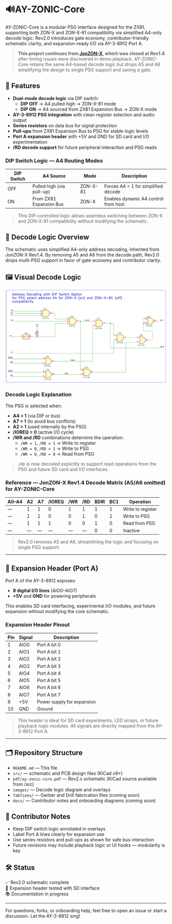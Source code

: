 # 🔊AY-ZONIC-Core

AY-ZONIC-Core is a modular PSG interface designed for the ZX81, supporting both ZON-X and ZON-X-81 compatibility via simplified A4-only decode logic. Rev2.0 introduces gate economy, contributor-friendly schematic clarity, and expansion-ready I/O via AY-3-8912 Port A.

> **This project continues from [JonZON-X](https://github.com/Bambleweeny57/JonZON-X), which was closed at Rev1.4** after timing issues were discovered in demo playback. AY-ZONIC-Core retains the same A4-based decode logic but drops A5 and A6 simplifying the design to single PSG support and saving a gate.

## 🔧 Features

- **Dual-mode decode logic** via DIP switch:
  - **DIP OFF** → A4 pulled high → ZON-X-81 mode
  - **DIP ON** → A4 sourced from ZX81 Expansion Bus → ZON-X mode
- **AY-3-8912 PSG integration** with clean register selection and audio output
- **Series resistors** on data bus for signal protection
- **Pull-ups** from ZX81 Expansion Bus to PSG for stable logic levels
- **Port A expansion header** with +5V and GND for SD card and I/O experimentation
- **/RD decode support** for future peripheral interaction and PSG reads
### DIP Switch Logic — A4 Routing Modes

| DIP Switch | A4 Source             | Mode         | Description                                      |
|------------|-----------------------|--------------|--------------------------------------------------|
| OFF        | Pulled high (via pull-up) | ZON-X-81     | Forces A4 = 1 for simplified decode              |
| ON         | From ZX81 Expansion Bus  | ZON-X        | Enables dynamic A4 control from host             |

> This DIP-controlled logic allows seamless switching between ZON-X and ZON-X-81 compatibility without modifying the schematic.
> 
## 🧠 Decode Logic Overview

The schematic uses simplified A4-only address decoding, inherited from JonZON-X Rev1.4. By removing A5 and A6 from the decode path, Rev2.0 drops multi-PSG support in favor of gate economy and contributor clarity.

## 🖼️ Visual Decode Logic

![AY Control Logic](images/decode_logic.png)

### Decode Logic Explanation

The PSG is selected when:
- **A4 = 1** (via DIP or bus)
- **A7 = 1** (to avoid bus conflicts)
- **A2 = 1** (used internally by the PSG)
- **/IOREQ = 0** (active I/O cycle)
- **/WR and /RD** combinations determine the operation:
  - `/WR = 1`, `/RD = 1` → Write to register
  - `/WR = 0`, `/RD = 1` → Write to PSG
  - `/WR = 0`, `/RD = 0` → Read from PSG

> `/RD` is now decoded explicitly to support read operations from the PSG and future SD card and I/O interfaces.

### Reference — JonZON-X Rev1.4 Decode Matrix (A5/A6 omitted) for AY-ZONIC-Core

| A0–A4 | A2 | A7 | /IOREQ | /WR | /RD | BDIR | BC1 | Operation             |
|-------|----|----|--------|-----|-----|------|-----|------------------------|
| —     | 1  | 1  | 0      | 1   | 1   | 1    | 1   | Write to register      |
| —     | 1  | 1  | 0      | 0   | 1   | 0    | 1   | Write to PSG           |
| —     | 1  | 1  | 1      | 0   | 0   | 1    | 0   | Read from PSG          |
| —     | —  | —  | —      | —   | —   | 0    | 0   | Inactive               |

> Rev2.0 removes A5 and A6, streamlining the logic and focusing on single PSG support.

---

## 🔌 Expansion Header (Port A)

Port A of the AY-3-8912 exposes:
- **8 digital I/O lines** (AIO0–AIO7)
- **+5V** and **GND** for powering peripherals

This enables SD card interfacing, experimental I/O modules, and future expansion without modifying the core schematic.

### Expansion Header Pinout

| Pin | Signal | Description               |
|-----|--------|---------------------------|
| 1   | AIO0   | Port A bit 0              |
| 2   | AIO1   | Port A bit 1              |
| 3   | AIO2   | Port A bit 2              |
| 4   | AIO3   | Port A bit 3              |
| 5   | AIO4   | Port A bit 4              |
| 6   | AIO5   | Port A bit 5              |
| 7   | AIO6   | Port A bit 6              |
| 8   | AIO7   | Port A bit 7              |
| 9   | +5V    | Power supply for expansion|
| 10  | GND    | Ground                    |

> This header is ideal for SD card experiments, LED arrays, or future playback logic modules. All signals are directly mapped from the AY-3-8912 Port A.

---

## 🗂️ Repository Structure


- `README.md` — This file
- `src/` — schematic and PCB design files (KiCad v9+)
- `pdf/ay-zonic-core.pdf` — Rev2.x schematic (KiCad source available from /src)
- `images/` — Decode logic diagram and overlays
- `fabfioes/` — Gerber and Drill fabrication files (coming soon)
- `docs/` — Contributor notes and onboarding diagrams (coming soon)

## 🧭 Contributor Notes

- Keep DIP switch logic annotated in overlays
- Label Port A lines clearly for expansion use
- Use series resistors and pull-ups as shown for safe bus interaction
- Future revisions may include playback logic or UI hooks — modularity is key

## 🛠️ Status

✅ Rev2.0 schematic complete  
🧪 Expansion header tested with SD interface  
📚 Documentation in progress

---

For questions, forks, or onboarding help, feel free to open an issue or start a discussion. Let the AY-3-8912 sing!
